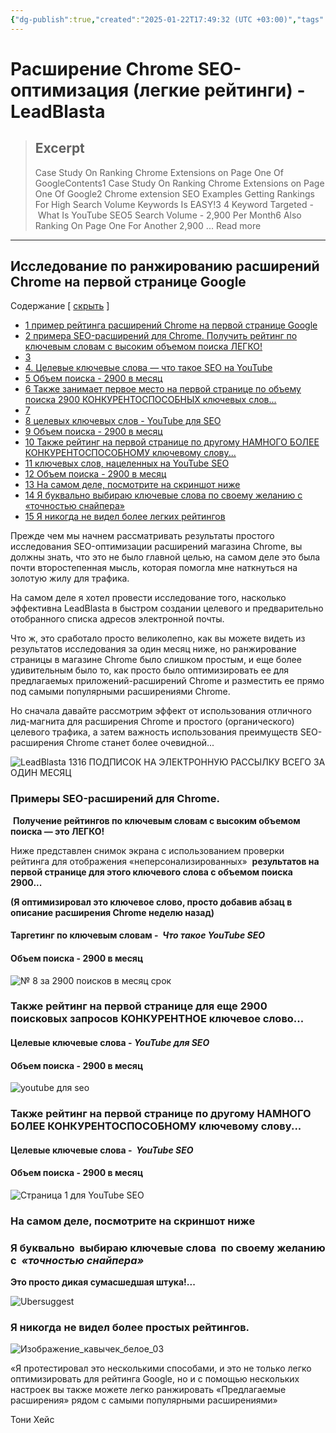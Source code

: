 ```yaml
---
{"dg-publish":true,"created":"2025-01-22T17:49:32 (UTC +03:00)","tags":["chrome","extention"],"source":"https://leadblasta.com/chrome-extension-seo/","author":"Anthony Hayes","permalink":"/projects/extentions/rasshirenie-chrome-seo-optimizacziya-legkie-rejtingi-lead-blasta/","dgPassFrontmatter":true}
---
```



# Расширение Chrome SEO-оптимизация (легкие рейтинги) - LeadBlasta

> ## Excerpt
> Case Study On Ranking Chrome Extensions on Page One Of GoogleContents1 Case Study On Ranking Chrome Extensions on Page One Of Google2 Chrome extension SEO Examples Getting Rankings For High Search Volume Keywords Is EASY!3 4 Keyword Targeted - What Is YouTube SEO5 Search Volume - 2,900 Per Month6 Also Ranking On Page One For Another 2,900 ... Read more

---
## Исследование по ранжированию расширений Chrome на первой странице Google

Содержание \[ [скрыть](https://leadblasta.com/chrome-extension-seo/#) \][](https://leadblasta.com/chrome-extension-seo/#)

-   [1 пример рейтинга расширений Chrome на первой странице Google](https://leadblasta.com/chrome-extension-seo/#Case_Study_On_Ranking_Chrome_Extensions_on_Page_One_Of_Google)
-   [2 примера SEO-расширений для Chrome. Получить рейтинг по ключевым словам с высоким объемом поиска ЛЕГКО!](https://leadblasta.com/chrome-extension-seo/#Chrome_extension_SEO_ExamplesnbspGetting_Rankings_For_High_Search_Volume_Keywords_Is_EASY)
-   [3](https://leadblasta.com/chrome-extension-seo/#i)
-   [4\. Целевые ключевые слова — что такое SEO на YouTube](https://leadblasta.com/chrome-extension-seo/#Keyword_Targeted_-nbspWhat_Is_YouTube_SEO)
-   [5 Объем поиска - 2900 в месяц](https://leadblasta.com/chrome-extension-seo/#Search_Volume_-_2900_Per_Month)
-   [6 Также занимает первое место на первой странице по объему поиска 2900 КОНКУРЕНТОСПОСОБНЫХ ключевых слов...](https://leadblasta.com/chrome-extension-seo/#Also_Ranking_On_Page_One_For_Another_2900_Search_Volume_COMPETITIVE_Keyword)
-   [7](https://leadblasta.com/chrome-extension-seo/#i-2)
-   [8 целевых ключевых слов - YouTube для SEO](https://leadblasta.com/chrome-extension-seo/#Keyword_Targeted_-_YouTube_For_SEO)
-   [9 Объем поиска - 2900 в месяц](https://leadblasta.com/chrome-extension-seo/#Search_Volume_-_2900_Per_Month-2)
-   [10 Также рейтинг на первой странице по другому НАМНОГО БОЛЕЕ КОНКУРЕНТОСПОСОБНОМУ ключевому слову...](https://leadblasta.com/chrome-extension-seo/#Also_Ranking_On_Page_One_For_Another_MUCH_MORE_COMPETITIVE_Keyword)
-   [11 ключевых слов, нацеленных на YouTube SEO](https://leadblasta.com/chrome-extension-seo/#Keyword_Targeted_-nbspYouTube_SEO)
-   [12 Объем поиска - 2900 в месяц](https://leadblasta.com/chrome-extension-seo/#Search_Volume_-_2900_Per_Month-3)
-   [13 На самом деле, посмотрите на скриншот ниже](https://leadblasta.com/chrome-extension-seo/#In_Fact_Look_At_The_Screenshot_Below)
-   [14 Я буквально выбираю ключевые слова по своему желанию с «точностью снайпера»](https://leadblasta.com/chrome-extension-seo/#I_Am_LiterallynbspPicking_Keywords_OffnbspAt_Will_WithnbspSnipers_Precision)
-   [15 Я никогда не видел более легких рейтингов](https://leadblasta.com/chrome-extension-seo/#Ive_never_seen_easier_rankings)

Прежде чем мы начнем рассматривать результаты простого исследования SEO-оптимизации расширений магазина Chrome, вы должны знать, что это не было главной целью, на самом деле это была почти второстепенная мысль, которая помогла мне наткнуться на золотую жилу для трафика.

На самом деле я хотел провести исследование того, насколько эффективна LeadBlasta в быстром создании целевого и предварительно отобранного списка адресов электронной почты.

Что ж, это сработало просто великолепно, как вы можете видеть из результатов исследования за один месяц ниже, но ранжирование страницы в магазине Chrome было слишком простым, и еще более удивительным было то, как просто было оптимизировать ее для предлагаемых приложений-расширений Chrome и разместить ее прямо под самыми популярными расширениями Chrome.

Но сначала давайте рассмотрим эффект от использования отличного лид-магнита для расширения Chrome и простого (органического) целевого трафика, а затем важность использования преимуществ SEO-расширения Chrome станет более очевидной...

![LeadBlasta 1316 ПОДПИСОК НА ЭЛЕКТРОННУЮ РАССЫЛКУ ВСЕГО ЗА ОДИН МЕСЯЦ](http://leadblasta.com/wp-content/uploads/2020/06/1316-EMAIL-OPTINS-AFTER-JUST-ONE-MONTH.jpg "1316 ПОДПИСОК НА ЭЛЕКТРОННУЮ ПОЧТУ ЗА ОДИН МЕСЯЦ")

### **Примеры SEO-расширений для Chrome.**  
 **Получение рейтингов по ключевым словам с высоким объемом поиска — это ЛЕГКО!**

Ниже представлен снимок экрана с использованием проверки рейтинга для отображения «неперсонализированных»  **результатов на первой странице для этого ключевого слова с объемом поиска 2900...**

**(Я оптимизировал это ключевое слово, просто добавив абзац в описание расширения Chrome неделю назад)**

#### Таргетинг по ключевым словам -  **_Что такое YouTube SEO_**

#### Объем поиска - 2900 в месяц

![](http://leadblasta.com/wp-content/uploads/2020/06/No-8-for-2900-search-per-month-terrm.jpg "№ 8 за 2900 поисков в месяц срок")

### **Также рейтинг на первой странице для еще 2900 поисковых запросов КОНКУРЕНТНОЕ ключевое слово...**

#### Целевые ключевые слова - **_YouTube для SEO_**

#### Объем поиска - 2900 в месяц

![](http://leadblasta.com/wp-content/uploads/2020/06/youtube-for-seo.jpg "youtube для seo")

### **Также рейтинг на первой странице по другому НАМНОГО БОЛЕЕ КОНКУРЕНТОСПОСОБНОМУ ключевому слову...**

#### Целевые ключевые слова -  **_YouTube SEO_**

#### Объем поиска - 2900 в месяц

![](http://leadblasta.com/wp-content/uploads/2020/06/Page-1-for-YouTube-SEO.jpg "Страница 1 для YouTube SEO")

### На самом деле, посмотрите на скриншот ниже

### Я буквально  **выбираю ключевые слова**  по своему желанию с  _**«точностью снайпера»**_

**Это просто дикая сумасшедшая штука!...**

![](http://leadblasta.com/wp-content/uploads/2020/06/Ubersuggest.jpg "Ubersuggest")

### Я никогда не видел более простых рейтингов.

![](https://leadblasta.com/wp-content/uploads/tcb_content_templates//images/Quotation_marks_image_white_03.png "Изображение_кавычек_белое_03")

«Я протестировал это несколькими способами, и это не только легко оптимизировать для рейтинга Google, но и с помощью нескольких настроек вы также можете легко ранжировать «Предлагаемые расширения» рядом с самыми популярными расширениями»

Тони Хейс

